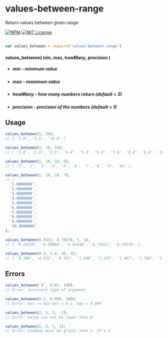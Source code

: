 # values-between-range

Return values between given range

[![NPM](https://nodei.co/npm/values-between-range.png)](https://nodei.co/npm/values-between-range/)
[![MIT License](https://img.shields.io/badge/license-MIT-blue.svg?style=flat-square)]()


##
```js
var values_between = require('values-between-range')
```
#### values_between( min, max, howMany, precision )
* ##### *min* - minimum value
* ##### *max* - maximum value
* ##### *howMany* - how many numbers return  *(default = 3)*
* ##### *precision* - precision of the numbers (default = 1)


## Usage

```js
values_between(1, 10);
// [ '1.0', '5.5', '10.0' ]

values_between(1, 10, 10);
// [ '1.0', '2.0', '3.0', '4.0', '5.0', '6.0', '7.0', '8.0', '9.0', '10.0' ];

values_between(1, 10, 10, 0);
// [ '1', '2', '3', '4', '5', '6', '7', '8', '9', '10' ];

values_between(1, 10, 10, 7);
// [
  '1.0000000',
  '2.0000000',
  '3.0000000',
  '4.0000000',
  '5.0000000',
  '6.0000000',
  '7.0000000',
  '8.0000000',
  '9.0000000',
  '10.0000000'
];

values_between(0.5432, 0.76576, 5, 5);
// [ '0.54320', '0.59884', '0.65448', '0.71012', '0.76576' ];

values_between(0.3, 2.4, 10, 3);
// [ '0.300', '0.533', '0.767', '1.000', '1.233', '1.467', '1.700', '1.933', '2.167', '2.400' ];
```
## Errors

```js
values_between('3', 0.02, 100);
// Error: Incorrect type of argument

values_between(0.1, 0.099, 100);
// Error: min >= max min = 0.1, max = 0.099

values_between(2, 5, 3, -1);
// Error: Value can not be lower than 0

values_between(2, 5, 1, 1);
// Error: howMany must be grater than 2. It's 1
```

